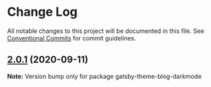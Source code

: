 # Change Log

All notable changes to this project will be documented in this file.
See [Conventional Commits](https://conventionalcommits.org) for commit guidelines.

## [2.0.1](https://github.com/gatsbyjs/themes/compare/gatsby-theme-blog-darkmode@2.0.0...gatsby-theme-blog-darkmode@2.0.1) (2020-09-11)

**Note:** Version bump only for package gatsby-theme-blog-darkmode

